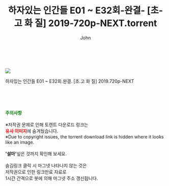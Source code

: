 ﻿---
layout: post
title:  "    하자있는 인간들 E01 ~ E32회-완결- [초-고 화 질] 2019-720p-NEXT.torrent"
author: John
categories: [ 드라마 ]
tags: [  ]
image: https://torrentrj55.com/uploadfile/full/266edd137e6e87ba2cd17c02274b20d4698bd67e.jpg 
description: "    하자있는 인간들 E01 ~ E32회-완결- [초-고 화 질] 2019-720p-NEXT torrent 정보 공유"
toc: true
toc_sticky: true
---

<br>
<p><img src="https://torrentrj55.com/uploadfile/full/266edd137e6e87ba2cd17c02274b20d4698bd67e.jpg"/></p>
 하자있는 인간들 E01 ~ E32회.완결. [초.고 화 질] 2019.720p-NEXT  
    
<br><br><br>
<p data-ke-size="size16"><b><span style="color: green;">주의사항</span></b><br /><br />※저작권 문제로 인해 토렌트 다운로드 링크는<br /><b><span style="color: red;">유사 이미지</span></b>에 숨겨뒀습니다.<br />※Due to copyright issues, the torrent download link is hidden where it looks like an image.<br /><br /><b>'설마'</b>싶은 것까지 확인해 보세요.<br /><br />숨김링크 클릭 시 마그넷 나타나지 않는 것은<br />저작권으로 인한 링크만료 자료로<br />1시간 간격으로 봇에 의해 마그넷 주소 갱신됩니다.</p>
